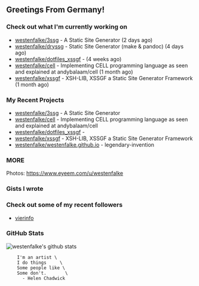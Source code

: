 ## Greetings From Germany!

### Check out what I'm currently working on

- [westenfalke/3ssg](https://github.com/westenfalke/3ssg) - A Static Site Generator (2 days ago)
- [westenfalke/dryssg](https://github.com/westenfalke/dryssg) - Static Site Generator (make &amp; pandoc) (4 days ago)
- [westenfalke/dotfiles_xssgf](https://github.com/westenfalke/dotfiles_xssgf) -  (4 weeks ago)
- [westenfalke/cell](https://github.com/westenfalke/cell) - Implementing CELL programming language as seen and explained at andybalaam/cell (1 month ago)
- [westenfalke/xssgf](https://github.com/westenfalke/xssgf) - XSH-LIB, XSSGF a Static Site Generator Framework (1 month ago)

### My Recent Projects

- [westenfalke/3ssg](https://github.com/westenfalke/3ssg) - A Static Site Generator
- [westenfalke/cell](https://github.com/westenfalke/cell) - Implementing CELL programming language as seen and explained at andybalaam/cell
- [westenfalke/dotfiles_xssgf](https://github.com/westenfalke/dotfiles_xssgf) - 
- [westenfalke/xssgf](https://github.com/westenfalke/xssgf) - XSH-LIB, XSSGF a Static Site Generator Framework
- [westenfalke/westenfalke.github.io](https://github.com/westenfalke/westenfalke.github.io) - legendary-invention

### MORE 
Photos: https://www.eyeem.com/u/westenfalke

### Gists I wrote


### Check out some of my recent followers

- [vierinfo](https://github.com/vierinfo)

### GitHub Stats
![westenfalke's github stats](https://github-readme-stats.vercel.app/api?username=westenfalke&count_private=true&hide_title=true)

```vim 
    I'm an artist \
    I do things     \
    Some people like \
    Some don't.       \
      - Helen Chadwick
```
